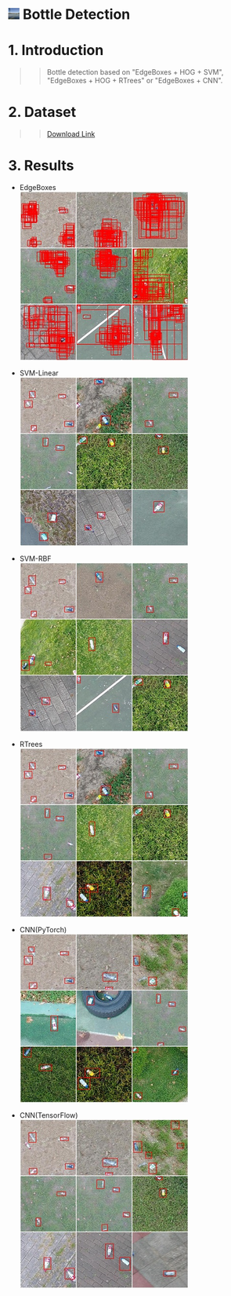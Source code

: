 [<img height="23" src="https://github.com/lh9171338/Outline/blob/master/icon.jpg"/>](https://github.com/lh9171338/Outline) Bottle Detection
===

# 1. Introduction
>>Bottle detection based on "EdgeBoxes + HOG + SVM", "EdgeBoxes + HOG + RTrees" or "EdgeBoxes + CNN".

# 2. Dataset
>>[Download Link](https://media.githubusercontent.com/media/lh9171338/Bottle-Detection/master/Dataset.rar)  

# 3. Results
- EdgeBoxes  
![image](https://github.com/lh9171338/Bottle-Detection/blob/master/Image/Result/EdgeBoxes.jpg)

- SVM-Linear  
![image](https://github.com/lh9171338/Bottle-Detection/blob/master/Image/Result/SVM-Linear.jpg)

- SVM-RBF  
![image](https://github.com/lh9171338/Bottle-Detection/blob/master/Image/Result/SVM-RBF.jpg) 

- RTrees  
![image](https://github.com/lh9171338/Bottle-Detection/blob/master/Image/Result/RTrees.jpg)

- CNN(PyTorch)  
![image](https://github.com/lh9171338/Bottle-Detection/blob/master/Image/Result/PyTorch.jpg)

- CNN(TensorFlow)  
![image](https://github.com/lh9171338/Bottle-Detection/blob/master/Image/Result/TensorFlow.jpg)
